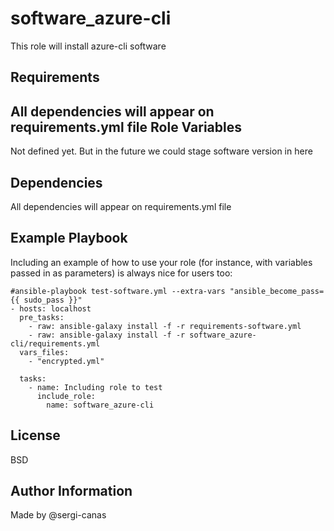 software_azure-cli
=========

This role will install azure-cli software

Requirements
------------

All dependencies will appear on requirements.yml file
Role Variables
--------------

Not defined yet. But in the future we could stage software version in here

Dependencies
------------

All dependencies will appear on requirements.yml file

Example Playbook
----------------

Including an example of how to use your role (for instance, with variables passed in as parameters) is always nice for users too:

    #ansible-playbook test-software.yml --extra-vars "ansible_become_pass={{ sudo_pass }}"
    - hosts: localhost
      pre_tasks:
        - raw: ansible-galaxy install -f -r requirements-software.yml
        - raw: ansible-galaxy install -f -r software_azure-cli/requirements.yml
      vars_files:
        - "encrypted.yml"

      tasks:
        - name: Including role to test
          include_role:
            name: software_azure-cli


License
-------

BSD

Author Information
------------------
Made by @sergi-canas

